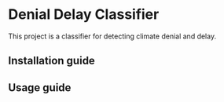 # Denial Delay Classifier

This project is a classifier for detecting climate denial and delay.

## Installation guide

## Usage guide